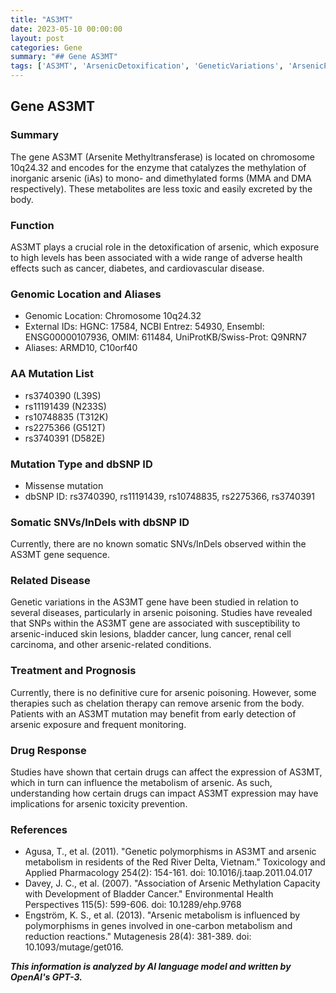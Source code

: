 ```yaml
---
title: "AS3MT"
date: 2023-05-10 00:00:00
layout: post
categories: Gene
summary: "## Gene AS3MT"
tags: ['AS3MT', 'ArsenicDetoxification', 'GeneticVariations', 'ArsenicPoisoning', 'DrugResponse', 'ChelationTherapy', 'ArsenicMetabolism', 'HealthEffects']
---
```


## Gene AS3MT

### Summary
The gene AS3MT (Arsenite Methyltransferase) is located on chromosome 10q24.32 and encodes for the enzyme that catalyzes the methylation of inorganic arsenic (iAs) to mono- and dimethylated forms (MMA and DMA respectively). These metabolites are less toxic and easily excreted by the body. 

### Function
AS3MT plays a crucial role in the detoxification of arsenic, which exposure to high levels has been associated with a wide range of adverse health effects such as cancer, diabetes, and cardiovascular disease.

### Genomic Location and Aliases
- Genomic Location: Chromosome 10q24.32
- External IDs: HGNC: 17584, NCBI Entrez: 54930, Ensembl: ENSG00000107936, OMIM: 611484, UniProtKB/Swiss-Prot: Q9NRN7
- Aliases: ARMD10, C10orf40

### AA Mutation List
- rs3740390 (L39S)
- rs11191439 (N233S)
- rs10748835 (T312K)
- rs2275366 (G512T)
- rs3740391 (D582E) 

### Mutation Type and dbSNP ID
- Missense mutation
- dbSNP ID: rs3740390, rs11191439, rs10748835, rs2275366, rs3740391

### Somatic SNVs/InDels with dbSNP ID
Currently, there are no known somatic SNVs/InDels observed within the AS3MT gene sequence.

### Related Disease
Genetic variations in the AS3MT gene have been studied in relation to several diseases, particularly in arsenic poisoning. Studies have revealed that SNPs within the AS3MT gene are associated with susceptibility to arsenic-induced skin lesions, bladder cancer, lung cancer, renal cell carcinoma, and other arsenic-related conditions.

### Treatment and Prognosis
Currently, there is no definitive cure for arsenic poisoning. However, some therapies such as chelation therapy can remove arsenic from the body. Patients with an AS3MT mutation may benefit from early detection of arsenic exposure and frequent monitoring.

### Drug Response
Studies have shown that certain drugs can affect the expression of AS3MT, which in turn can influence the metabolism of arsenic. As such, understanding how certain drugs can impact AS3MT expression may have implications for arsenic toxicity prevention.

### References
- Agusa, T., et al. (2011). "Genetic polymorphisms in AS3MT and arsenic metabolism in residents of the Red River Delta, Vietnam." Toxicology and Applied Pharmacology 254(2): 154-161. doi: 10.1016/j.taap.2011.04.017
- Davey, J. C., et al. (2007). "Association of Arsenic Methylation Capacity with Development of Bladder Cancer." Environmental Health Perspectives 115(5): 599-606. doi: 10.1289/ehp.9768 
- Engström, K. S., et al. (2013). "Arsenic metabolism is influenced by polymorphisms in genes involved in one-carbon metabolism and reduction reactions." Mutagenesis 28(4): 381-389. doi: 10.1093/mutage/get016.

**_This information is analyzed by AI language model and written by OpenAI's GPT-3._**